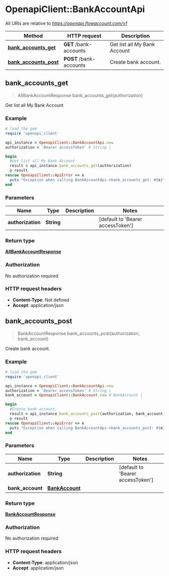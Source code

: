 # OpenapiClient::BankAccountApi

All URIs are relative to *https://openapi.flowaccount.com/v1*

Method | HTTP request | Description
------------- | ------------- | -------------
[**bank_accounts_get**](BankAccountApi.md#bank_accounts_get) | **GET** /bank-accounts | Get list all My Bank Account
[**bank_accounts_post**](BankAccountApi.md#bank_accounts_post) | **POST** /bank-accounts | Create bank account.



## bank_accounts_get

> AllBankAccountResponse bank_accounts_get(authorization)

Get list all My Bank Account

### Example

```ruby
# load the gem
require 'openapi_client'

api_instance = OpenapiClient::BankAccountApi.new
authorization = 'Bearer accessToken' # String | 

begin
  #Get list all My Bank Account
  result = api_instance.bank_accounts_get(authorization)
  p result
rescue OpenapiClient::ApiError => e
  puts "Exception when calling BankAccountApi->bank_accounts_get: #{e}"
end
```

### Parameters


Name | Type | Description  | Notes
------------- | ------------- | ------------- | -------------
 **authorization** | **String**|  | [default to &#39;Bearer accessToken&#39;]

### Return type

[**AllBankAccountResponse**](AllBankAccountResponse.md)

### Authorization

No authorization required

### HTTP request headers

- **Content-Type**: Not defined
- **Accept**: application/json


## bank_accounts_post

> BankAccountResponse bank_accounts_post(authorization, bank_account)

Create bank account.

### Example

```ruby
# load the gem
require 'openapi_client'

api_instance = OpenapiClient::BankAccountApi.new
authorization = 'Bearer accessToken' # String | 
bank_account = OpenapiClient::BankAccount.new # BankAccount | 

begin
  #Create bank account.
  result = api_instance.bank_accounts_post(authorization, bank_account)
  p result
rescue OpenapiClient::ApiError => e
  puts "Exception when calling BankAccountApi->bank_accounts_post: #{e}"
end
```

### Parameters


Name | Type | Description  | Notes
------------- | ------------- | ------------- | -------------
 **authorization** | **String**|  | [default to &#39;Bearer accessToken&#39;]
 **bank_account** | [**BankAccount**](BankAccount.md)|  | 

### Return type

[**BankAccountResponse**](BankAccountResponse.md)

### Authorization

No authorization required

### HTTP request headers

- **Content-Type**: application/json
- **Accept**: application/json

